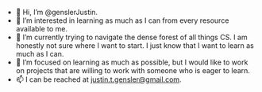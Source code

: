 - 👋 Hi, I’m @genslerJustin.
- 👀 I’m interested in learning as much as I can from every resource available to me.
- 🌱 I’m currently trying to navigate the dense forest of all things CS. I am honestly not sure where I want to start. I just know that I want to learn as much as I can.
- 💞️ I’m focused on learning as much as possible, but I would like to work on projects that are willing to work with someone who is eager to learn.
- 📫 I can be reached at justin.t.gensler@gmail.com.

<!---
genslerJustin/genslerJustin is a ✨ special ✨ repository because its `README.md` (this file) appears on your GitHub profile.
You can click the Preview link to take a look at your changes.
--->
